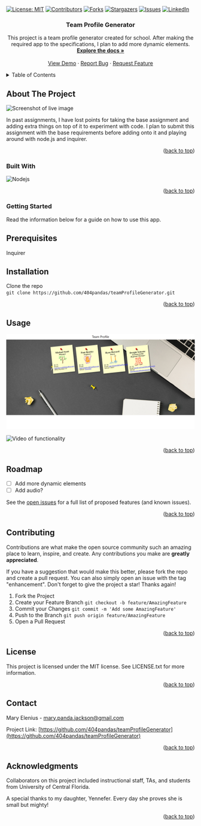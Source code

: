 <a name="readme-top"></a>

[![License: MIT](https://img.shields.io/badge/License-MIT-yellow.svg)](https://opensource.org/licenses/MIT)
[![Contributors](https://img.shields.io/github/contributors/404pandas/teamProfileGenerator.svg?style=plastic&logo=appveyor)](https://github.com/404pandas/teamProfileGenerator/graphs/contributors)
[![Forks](https://img.shields.io/github/forks/404pandas/teamProfileGenerator.svg?style=plastic&logo=appveyor)](https://github.com/404pandas/teamProfileGenerator/network/members)
[![Stargazers](https://img.shields.io/github/stars/404pandas/teamProfileGenerator.svg?style=plastic&logo=appveyor)](https://github.com/404pandas/teamProfileGenerator/stargazers)
[![Issues](https://img.shields.io/github/issues/404pandas/teamProfileGenerator.svg?style=plastic&logo=appveyor)](https://github.com/404pandas/teamProfileGenerator/issues)
[![LinkedIn](https://img.shields.io/badge/-LinkedIn-black.svg?style=plastic&logo=appveyor&logo=linkedin&colorB=555)](https://linkedin.com/in/404pandas)

<h3 align="center">Team Profile Generator</h3>

  <p align="center">
    This project is a team profile generator created for school. After making the required app to the specifications, I plan to add more dynamic elements.
    <br />
    <a href="https://github.com/404pandas/teamProfileGenerator"><strong>Explore the docs »</strong></a>
    <br />
    <br />
    <a href="https://github.com/404pandas/teamProfileGenerator">View Demo</a>
    ·
    <a href="https://github.com/404pandas/teamProfileGenerator/issues">Report Bug</a>
    ·
    <a href="https://github.com/404pandas/teamProfileGenerator/issues">Request Feature</a>
  </p>
</div>

<!-- TABLE OF CONTENTS -->
<details>
  <summary>Table of Contents</summary>
  <ol>
    <li>
      <a href="#about-the-project">About The Project</a>
      <ul>
        <li><a href="#built-with">Built With</a></li>
      </ul>
    </li>
    <li>
      <a href="#getting-started">Getting Started</a>
      <ul>
        <li><a href="#prerequisites">Prerequisites</a></li>
        <li><a href="#installation">Installation</a></li>
      </ul>
    </li>
    <li><a href="#usage">Usage</a></li>
    <li><a href="#roadmap">Roadmap</a></li>
    <li><a href="#contributing">Contributing</a></li>
    <li><a href="#license">License</a></li>
    <li><a href="#contact">Contact</a></li>
    <li><a href="#acknowledgments">Acknowledgments</a></li>
  </ol>
</details>

## About The Project

![Screenshot of live image](directPathHere)

In past assignments, I have lost points for taking the base assignment and adding extra things on top of it to experiment with code. I plan to submit this assignment with the base requirements before adding onto it and playing around with node.js and inquirer.

<p align="right">(<a href="#readme-top">back to top</a>)</p>

### Built With

![Nodejs](http://www.nodejs.org/)

<p align="right">(<a href="#readme-top">back to top</a>)</p>

<!-- GETTING STARTED -->

### Getting Started

Read the information below for a guide on how to use this app.

## Prerequisites

Inquirer

## Installation

Clone the repo </br>
`git clone https://github.com/404pandas/teamProfileGenerator.git`

<p align="right">(<a href="#readme-top">back to top</a>)</p>

<!-- USAGE EXAMPLES -->

## Usage

![Screenshot of live image](./assets/screencap.png)

![Video of functionality](https://drive.google.com/file/d/1wWO1cyF38zLTDd_llRF6soedJRFrduyg/view)

<p align="right">(<a href="#readme-top">back to top</a>)</p>

<!-- ROADMAP -->

## Roadmap

- [ ] Add more dynamic elements
- [ ] Add audio?

See the [open issues](https://github.com/404pandas/teamProfileGenerator/issues) for a full list of proposed features (and known issues).

<p align="right">(<a href="#readme-top">back to top</a>)</p>

<!-- CONTRIBUTING -->

## Contributing

Contributions are what make the open source community such an amazing place to learn, inspire, and create. Any contributions you make are **greatly appreciated**.

If you have a suggestion that would make this better, please fork the repo and create a pull request. You can also simply open an issue with the tag "enhancement".
Don't forget to give the project a star! Thanks again!

1. Fork the Project
2. Create your Feature Branch
   `git checkout -b feature/AmazingFeature`
3. Commit your Changes
   `git commit -m 'Add some AmazingFeature'`
4. Push to the Branch
   `git push origin feature/AmazingFeature`
5. Open a Pull Request

<p align="right">(<a href="#readme-top">back to top</a>)</p>

<!-- LICENSE -->

## License

This project is licensed under the MIT license.
See LICENSE.txt for more information.

<p align="right">(<a href="#readme-top">back to top</a>)</p>

<!-- CONTACT -->

## Contact

Mary Elenius - mary.panda.jackson@gmail.com

Project Link: [https://github.com/404pandas/teamProfileGenerator](https://github.com/404pandas/teamProfileGenerator)

<p align="right">(<a href="#readme-top">back to top</a>)</p>

<!-- ACKNOWLEDGMENTS -->

## Acknowledgments

Collaborators on this project included instructional staff, TAs, and students from University of Central Florida.

A special thanks to my daughter, Yennefer. Every day she proves she is small but mighty!

<p align="right">(<a href="#readme-top">back to top</a>)</p>
